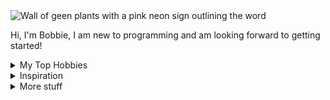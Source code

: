 <picture>
 <source media="(prefers-color-scheme: dark)" srcset="https://cdn.pixabay.com/photo/2018/01/14/23/12/nature-3082832_1280.jpg">
 <source media="(prefers-color-scheme: light)" srcset="https://encrypted-tbn0.gstatic.com/images?q=tbn:ANd9GcQg_OOjHVS292wKxy3R1TUKo8SpAl4Ss7XTJQ&s">
 <img alt="Wall of geen plants with a pink neon sign outlining the word "breathe" " src="https://images.unsplash.com/photo-1502139214982-d0ad755818d8?fm=jpg&q=60&w=3000&ixlib=rb-4.1.0&ixid=M3wxMjA3fDB8MHxzZWFyY2h8Mnx8YWVzdGhldGljJTIwZGVza3RvcCUyMHdhbGxwYXBlcnxlbnwwfHwwfHx8MA%3D%3D">
</picture>
<!--
**bobbieb03/bobbieb03** is a ✨ _special_ ✨ repository because its `README.md` (this file) appears on your GitHub profile.
##About Me
<!There is much more to know about me :) -->

Hi, I'm Bobbie, I am new to programming and am looking forward to getting started!


<details closed>
<summary> My Top Hobbies</summary>

 | Rank | Hobbies |
|-----:|---------------|
|     1|      Dancing/Enjoying Music         |
|     2|      Crocheting         |
|     3|      Yoga         |

</details>


<details closed> 
<summary> Inspiration</summary>

>If we pull together and commit ourselves, then we can push through anything.

    — Mona the Octocat
</details>

    
<details closed> 
 <summary> More stuff</summary>

 - 🔭 I’m currently working on everything school related
 
- 🌱 I’m currently learning how to code
  
- 🤔 I’m looking for help with coding...
  
- 💬 Ask me about why tea is the best drink
  
- 📫 How to reach me: beep me
  
- 😄 Pronouns: she/her
</details>


